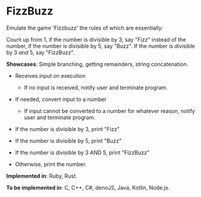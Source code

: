 # FizzBuzz

Emulate the game 'Fizzbuzz' the rules of which are essentially: 

Count up from 1, if the number is divisible by 3, say "Fizz" instead of the number, if the number is divisible by 5, say "Buzz". If the number is divisible by 3 *and* 5, say "FizzBuzz".

**Showcases**: Simple branching, getting remainders, string concatenation.

* Receives input on execution
    * If no input is received, notify user and terminate program.

* If needed, convert input to a number
    * If input cannot be converted to a number for whatever reason, notify user and terminate program.

* If the number is divisible by 3, print "Fizz"

* If the number is divisible by 5, print "Buzz"

* If the number is divisible by 3 AND 5, print "FizzBuzz"

* Otherwise, print the number.

**Implemented in**: Ruby, Rust.

**To be implemented in**: C, C++, C#, denoJS, Java, Kotlin, Node.js.
